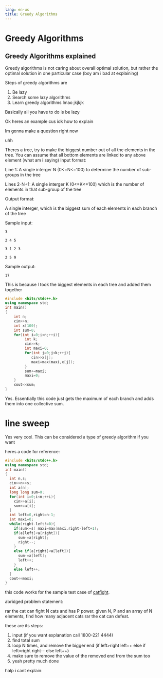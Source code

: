 ```yaml
---
lang: en-us
title: Greedy Algorithms
---
```


# Greedy Algorithms

## Greedy Algorithms explained

Greedy algorithms is not caring about overall optimal solution, but rather the optimal solution in one particular case (boy am i bad at explaining)

Steps of greedy algorithms are
1. Be lazy
2. Search some lazy algorithms
3. Learn greedy algorithms lmao
jkjkjk

Basically all you have to do is be lazy

Ok heres an example cus idk how to explain

Im gonna make a question right now

uhh

Theres a tree, try to make the biggest number out of all the elements in the tree. You can assume that all bottom elements are linked to any above element (what am i saying)
Input format:


Line 1: A single interger N (0<=N<=100) to determine the number of sub-groups in the tree


Lines 2-N+1: A single interger K (0<=K<=100) which is the number of elements in that sub-group of the tree


Output format:


A single interger, which is the biggest sum of each elements in each branch of the tree


Sample input:

    3
    
    2 4 5
    
    3 1 2 3
    
    2 5 9
    
Sample output:


    17
    
    
This is because I took the biggest elements in each tree and added them together
```cpp
#include <bits/stdc++.h>
using namespace std;
int main()
{
    int n;
    cin>>n;
    int x[100];
    int sum=0;
    for(int i=0;i<n;++i){
         int k;
         cin>>k;
         int maxi=0;
         for(int j=0;j<k;++j){
            cin>>x[j];
            maxi=max(maxi,x[j]);
         }
         sum+=maxi;
         maxi=0;
    }
    cout<<sum;
}
```

Yes. Essentially this code just gets the maximum of each branch and adds them into one collective sum.

# line sweep

Yes very cool. This can be considered a type of greedy algorithm if you want

heres a code for reference:
```cpp
#include <bits/stdc++.h>
using namespace std;
int main()
{
  int n,s;
  cin>>n>>s;
  int a[n];
  long long sum=0;
  for(int i=0;i<n;++i){
    cin>>a[i];
    sum+=a[i];
  }
  int left=0,right=n-1;
  int maxi=0;
  while(right-left!=0){
    if(sum<=s) maxi=max(maxi,right-left+1);
    if(a[left]<a[right]){
      sum-=a[right];
      right--;
    }
    else if(a[right]<a[left]){
      sum-=a[left];
      left++;
    }
    else left++;
  }
  cout<<maxi;
}
```

this code works for the sample test case of [catfight](https://codebreaker.xyz/problem/catfight).

abridged problem statement:

rar the cat can fight N cats and has P power. given N, P and an array of N elements, find how many adjacent cats rar the cat can defeat.

these are its steps:
  1. input (if you want explanation call 1800-221 4444)
  2. find total sum
  3. loop N times, and remove the bigger end (if left>right left++ else if left<right right-- else left++)
  4. make sure to remove the value of the removed end from the sum too
  5. yeah pretty much done

halp i cant explain
